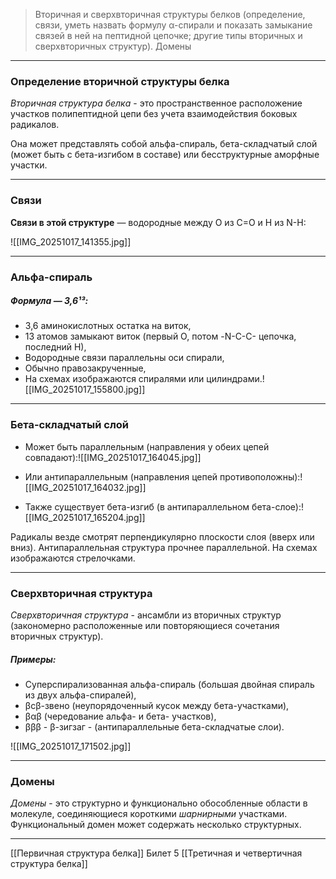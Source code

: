 
> Вторичная и сверхвторичная структуры белков (определение, связи, уметь назвать формулу α-спирали и показать замыкание связей в ней на пептидной цепочке; другие типы вторичных и сверхвторичных структур). Домены

---

### Определение вторичной структуры белка

*Вторичная структура белка* - это пространственное расположение участков полипептидной цепи без учета взаимодействия боковых радикалов.

Она может представлять собой альфа-спираль, бета-складчатый слой (может быть с бета-изгибом в составе) или бесструктурные аморфные участки.

---

### Связи 

**Связи в этой структуре** — водородные между О из С=О и Н из N-H:

![[IMG_20251017_141355.jpg]]

---

### Альфа-спираль

##### Формула — **3,6¹³**:

- 3,6 аминокислотных остатка на виток,
- 13 атомов замыкают виток (первый О, потом -N-C-C- цепочка, последний Н),  
- Водородные связи параллельны оси спирали,  
- Обычно правозакрученные,
- На схемах изображаются спиралями или цилиндрами.![[IMG_20251017_155800.jpg]]

---

### Бета-складчатый слой

- Может быть параллельным (направления у обеих цепей совпадают):![[IMG_20251017_164045.jpg]]

- Или антипараллельным (направления цепей противоположны):![[IMG_20251017_164032.jpg]]

- Также существует бета-изгиб (в антипараллельном бета-слое):![[IMG_20251017_165204.jpg]]

Радикалы везде смотрят перпендикулярно плоскости слоя (вверх или вниз). Антипараллельная структура прочнее параллельной. На схемах изображаются стрелочками.

---

### Сверхвторичная структура 

 *Сверхвторичная структура* - ансамбли из вторичных структур (закономерно расположенные или повторяющиеся сочетания вторичных структур).  

##### Примеры:

- Суперспирализованная альфа-спираль (большая двойная спираль из двух альфа-спиралей),
- βсβ-звено (неупорядоченный кусок между бета-участками),
- βαβ (чередование альфа- и бета- участков),
- βββ - β-зигзаг - (антипараллельные бета-складчатые слои).

![[IMG_20251017_171502.jpg]]

---

### Домены

*Домены* - это структурно и функционально обособленные области в молекуле, соединяющиеся короткими *шарнирными* участками. Функциональный домен может содержать несколько структурных. 

---
[[Первичная структура белка]]
Билет 5
[[Третичная и четвертичная структура белка]]